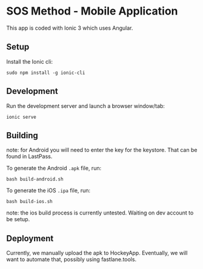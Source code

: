 # SOS Method - Mobile Application

This app is coded with Ionic 3 which uses Angular.

## Setup

Install the Ionic cli:

```
sudo npm install -g ionic-cli
```

## Development

Run the development server and launch a browser window/tab:

```
ionic serve
```

## Building

note: for Android you will need to enter the key for the keystore. That can be found in LastPass.

To generate the Android `.apk` file, run:

```
bash build-android.sh
```

To generate the iOS `.ipa` file, run:

```
bash build-ios.sh
```
note: the ios build process is currently untested. Waiting on dev account to be setup.

## Deployment

Currently, we manually upload the apk to HockeyApp. Eventually, we will want to automate that, possibly using fastlane.tools.
